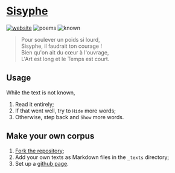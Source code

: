 # [Sisyphe](http://eleurent.github.io/sisyphe)

[![website](https://img.shields.io/website?url=https%3A%2F%2Feleurent.github.io%2Fsisyphe%2F)](http://eleurent.github.io/sisyphe)
![poems](https://img.shields.io/github/search/eleurent/sisyphe/path:_texts?label=Poems)
![known](https://img.shields.io/github/search/eleurent/sisyphe/progress:100%20path:_texts?color=success&label=Known)

> Pour soulever un poids si lourd, \
> Sisyphe, il faudrait ton courage ! \
> Bien qu'on ait du cœur à l'ouvrage, \
> L'Art est long et le Temps est court.

## Usage

While the text is not known,
1. Read it entirely;
2. If that went well, try to `Hide` more words;
3. Otherwise, step back and `Show` more words.


## Make your own corpus

1. [Fork the repository](https://github.com/eleurent/sisyphe/fork);
2. Add your own texts as Markdown files in the `_texts` directory;
3. Set up a [github page](https://pages.github.com/).
